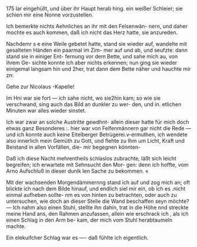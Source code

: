 175
lar eingehüllt, und über ihr Haupt herab hing. ein weißer
Schleier; sie schien mir eine Nonne vorzustellen.

Ich bemerkte nichts Aehnliches an ihr mit den Felsenwän-
nern, und daher mochte es auch kommen, daß ich nicht das
Herz hatte, sie anzureden.

Nachdemr s e eine Weile gebetet hatte, stand sie wieder
auf, wandelte mit gesalteten Händen ein paarmal im Zim-
mer auf und ab, und seufzte: dann stand sie in einiger Ent-
fernung vor dem Bette, und sahe mich au, von ihrem Ge-
sichte konnte ich aber nichts erkennen; nun ging sie wieder
einigemal langsam hin und 2her, trat dann dem Bette näher
und hauchte mir zn:

Gehe zur Nicolaus -Kapelle!

Im Hni war sie fort — ich sahe nicht, wo sie2hin kam;
so wie sie verschwand, sing auch das Bild an dunkler zu wer-
den, und in. etlichen Minuten war alles wieder sinstet.

Ich war zwar an solche Austritte gewdhnt- allein dieser
hatte für mich doch etwas ganz Besonderes :. hier war von
Felfenmännern gar nicht die Rede — und ich konnte auch
keine Eitelberger Betrügerei.v-ermuthen, ich wendete also
innerlich mein Gemüth zu Gott, und flehte zu Ihm um Licht,
Kraft und Beistand in allen Vorfällen, die- mir begegnen
könnten-

Daß ich diese Nacht mehrentheils schlaslos zubrachte, läßt
sich leicht begreifen; ich erwartete mit Sehnsucht den Mor-
gen: denn ich hoffte, vom Arno Aufschluß in dieser dunlk
len Sache zu bekommen. «

Mit der wachsenden Morgendämmernng stand ich auf und
zog mich an; oft blickte ich nach dem Bilde hinauf, und
endlich siel mir ein, ob ich es .nicht einmal aufheben sollte-
nm es von hinten zu betrachten, oder auch zu untersuchen,
wie doch an dieser Stelle die Wand beschaffen seyn möchte?—
Ich nahm also einen Stuhl, stellte ihn dahin, trat in die
Höhe nnd streckte meine Hand ans, den Rahmen anzufassen,
allein wie erschrack ich , als ich einen Schlag in den Arm be-
kam, der mich vom Stuhl herabtaumeln machte.

Ein elekuifcher Schlag war es —- daß fühlte ich eigentlich.

